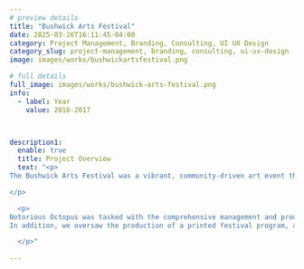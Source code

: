 ```yaml
---
# preview details
title: "Bushwick Arts Festival"
date: 2025-03-26T16:11:45-04:00
category: Project Management, Branding, Consulting, UI UX Design
category_slug: project-management, branding, consulting, ui-ux-design
image: images/works/bushwickartsfestival.png

# full details
full_image: images/works/bushwick-arts-festival.png
info:
  - label: Year
    value: 2016-2017



description1:
  enable: true
  title: Project Overview
  text: "<p>
The Bushwick Arts Festival was a vibrant, community-driven art event that brought together hundreds of emerging and established artists across a diverse range of venues—including private homes, working studios, independent galleries, and unconventional creative spaces. Designed to celebrate artistic expression in all its forms, the festival offered both first-time and seasoned artists an opportunity to connect with the public by inviting them directly into their creative environments. It was a celebration of accessibility, authenticity, and local talent.

</p>

  <p>
Notorious Octopus was tasked with the comprehensive management and production of all branding and marketing assets for the festival. From conceptual development to execution, we led the creative direction for visual identity, promotional materials, and the public-facing website, ensuring consistency across all channels and touchpoints.  
In addition, we oversaw the production of a printed festival program, a project that required significant coordination with a wide range of external stakeholders—including venue managers, gallery curators, and individual artists. This collaborative effort involved gathering, organizing, and editing event information while maintaining alignment with the overall brand aesthetic and messaging. The end result was a cohesive, engaging experience that reflected the energy and diversity of the Bushwick arts community.

  </p>"
  
---
```

